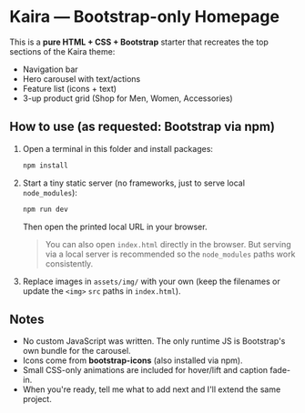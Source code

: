 # Kaira — Bootstrap-only Homepage

This is a **pure HTML + CSS + Bootstrap** starter that recreates the top sections of the Kaira theme:
- Navigation bar
- Hero carousel with text/actions
- Feature list (icons + text)
- 3-up product grid (Shop for Men, Women, Accessories)

## How to use (as requested: Bootstrap via npm)

1. Open a terminal in this folder and install packages:
   ```bash
   npm install
   ```

2. Start a tiny static server (no frameworks, just to serve local `node_modules`):
   ```bash
   npm run dev
   ```
   Then open the printed local URL in your browser.

   > You can also open `index.html` directly in the browser. But serving via a local server is recommended so the `node_modules` paths work consistently.

3. Replace images in `assets/img/` with your own (keep the filenames or update the `<img>` `src` paths in `index.html`).

## Notes

- No custom JavaScript was written. The only runtime JS is Bootstrap's own bundle for the carousel.
- Icons come from **bootstrap-icons** (also installed via npm).
- Small CSS-only animations are included for hover/lift and caption fade-in.
- When you're ready, tell me what to add next and I'll extend the same project.
